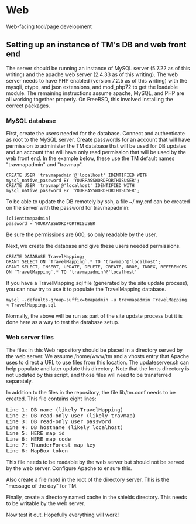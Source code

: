 # Web
Web-facing tool/page development

## Setting up an instance of TM's DB and web front end

The server should be running an instance of MySQL server (5.7.22 as of this writing) and the apache web server (2.4.33 as of this writing).  The web server needs to have PHP enabled (version 7.2.5 as of this writing) with the mysqli, ctype, and json extensions, and mod_php72 to get the loadable module.  The remaining instructions assume apache, MySQL, and PHP are all working together properly.  On FreeBSD, this involved installing the correct packages.

### MySQL database

First, create the users needed for the database.  Connect and authenticate as root to the MySQL server.  Create passwords for an account that will have permission to administer the TM database that will be used for DB updates and an account that will have only read permission that will be used by the web front end.  In the example below, these use the TM default names "travmapadmin" and "travmap".

```
CREATE USER 'travmapadmin'@'localhost' IDENTIFIED WITH mysql_native_password BY 'YOURPASSWORDFORTHISUSER';
CREATE USER 'travmap'@'localhost' IDENTIFIED WITH mysql_native_password BY 'YOURPASSWORDFORTHISUSER';
```

To be able to update the DB remotely by ssh, a file ~/.my.cnf can be created on the server with the password for travmapadmin:

```
[clienttmapadmin]
password = YOURPASSWORDFORTHISUSER
```

Be sure the permissions are 600, so only readable by the user.

Next, we create the database and give these users needed permissions.

```
CREATE DATABASE TravelMapping;
GRANT SELECT ON `TravelMapping`.* TO 'travmap'@'localhost';
GRANT SELECT, INSERT, UPDATE, DELETE, CREATE, DROP, INDEX, REFERENCES ON `TravelMapping`.* TO 'travmapadmin'@'localhost'
```

If you have a TravelMapping.sql file (generated by the site update process), you can now try to use it to populate the TravelMapping database.

```
mysql --defaults-group-suffix=tmapadmin -u travmapadmin TravelMapping < TravelMapping.sql
```

Normally, the above will be run as part of the site update process but it is done here as a way to test the database setup.

### Web server files

The files in this Web repository should be placed in a directory served by the web server.  We assume /home/www/tm and a vhosts entry that Apache uses to direct a URL to use files from this location.  The updateserver.sh can help populate and later update this directory.  Note that the fonts directory is not updated by this script, and those files will need to be transferred separately.

In addition to the files in the repository, the file lib/tm.conf needs to be created.  This file contains eight lines:

<pre>
Line 1: DB name (likely TravelMapping)
Line 2: DB read-only user (likely travmap)
Line 3: DB read-only user password
Line 4: DB hostname (likely localhost)
Line 5: HERE map id
Line 6: HERE map code
Line 7: ThunderForest map key
Line 8: MapBox token
</pre>

This file needs to be readable by the web server but should not be served by the web server.  Configure Apache to ensure this.

Also create a file motd in the root of the directory server.  This is the "message of the day" for TM.

Finally, create a directory named cache in the shields directory.  This needs to be writable by the web server.

Now test it out.  Hopefully everything will work!
